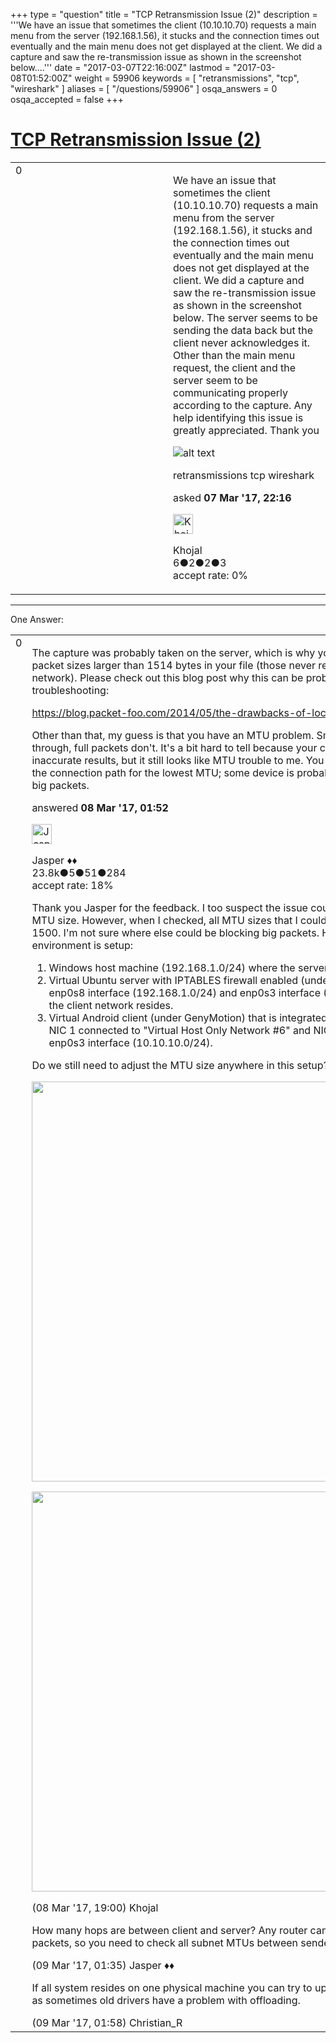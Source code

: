 +++
type = "question"
title = "TCP Retransmission Issue (2)"
description = '''We have an issue that sometimes the client (10.10.10.70) requests a main menu from the server (192.168.1.56), it stucks and the connection times out eventually and the main menu does not get displayed at the client. We did a capture and saw the re-transmission issue as shown in the screenshot below....'''
date = "2017-03-07T22:16:00Z"
lastmod = "2017-03-08T01:52:00Z"
weight = 59906
keywords = [ "retransmissions", "tcp", "wireshark" ]
aliases = [ "/questions/59906" ]
osqa_answers = 0
osqa_accepted = false
+++

<div class="headNormal">

# [TCP Retransmission Issue (2)](/questions/59906/tcp-retransmission-issue-2)

</div>

<div id="main-body">

<div id="askform">

<table id="question-table" style="width:100%;"><colgroup><col style="width: 50%" /><col style="width: 50%" /></colgroup><tbody><tr class="odd"><td style="width: 30px; vertical-align: top"><div class="vote-buttons"><div id="post-59906-score" class="post-score" title="current number of votes">0</div><div id="favorite-count" class="favorite-count"></div></div></td><td><div id="item-right"><div class="question-body"><p>We have an issue that sometimes the client (10.10.10.70) requests a main menu from the server (192.168.1.56), it stucks and the connection times out eventually and the main menu does not get displayed at the client. We did a capture and saw the re-transmission issue as shown in the screenshot below. The server seems to be sending the data back but the client never acknowledges it. Other than the main menu request, the client and the server seem to be communicating properly according to the capture. Any help identifying this issue is greatly appreciated. Thank you</p><p><img src="https://osqa-ask.wireshark.org/upfiles/MainMenuIssue.PNG" alt="alt text" /><br />
</p></div><div id="question-tags" class="tags-container tags">retransmissions tcp wireshark</div><div id="question-controls" class="post-controls"></div><div class="post-update-info-container"><div class="post-update-info post-update-info-user"><p>asked <strong>07 Mar '17, 22:16</strong></p><img src="https://secure.gravatar.com/avatar/331b3ed2fb21864d41705b7b188041bd?s=32&amp;d=identicon&amp;r=g" class="gravatar" width="32" height="32" alt="Khojal&#39;s gravatar image" /><p>Khojal<br />
<span class="score" title="6 reputation points">6</span><span title="2 badges"><span class="badge1">●</span><span class="badgecount">2</span></span><span title="2 badges"><span class="silver">●</span><span class="badgecount">2</span></span><span title="3 badges"><span class="bronze">●</span><span class="badgecount">3</span></span><br />
<span class="accept_rate" title="Rate of the user&#39;s accepted answers">accept rate:</span> <span title="Khojal has no accepted answers">0%</span> </br></p></img></div></div><div id="comments-container-59906" class="comments-container"></div><div id="comment-tools-59906" class="comment-tools"></div><div class="clear"></div><div id="comment-59906-form-container" class="comment-form-container"></div><div class="clear"></div></div></td></tr></tbody></table>

------------------------------------------------------------------------

<div class="tabBar">

<span id="sort-top"></span>

<div class="headQuestions">

One Answer:

</div>

</div>

<span id="59909"></span>

<div id="answer-container-59909" class="answer">

<table style="width:100%;"><colgroup><col style="width: 50%" /><col style="width: 50%" /></colgroup><tbody><tr class="odd"><td style="width: 30px; vertical-align: top"><div class="vote-buttons"><div id="post-59909-score" class="post-score" title="current number of votes">0</div></div></td><td><div class="item-right"><div class="answer-body"><p>The capture was probably taken on the server, which is why you have phantom packet sizes larger than 1514 bytes in your file (those never really exist on the network). Please check out this blog post why this can be problematic for troubleshooting:</p><p><a href="https://blog.packet-foo.com/2014/05/the-drawbacks-of-local-packet-captures/">https://blog.packet-foo.com/2014/05/the-drawbacks-of-local-packet-captures/</a></p><p>Other than that, my guess is that you have an MTU problem. Small packets make it through, full packets don't. It's a bit hard to tell because your capture method gives inaccurate results, but it still looks like MTU trouble to me. You might want to check the connection path for the lowest MTU; some device is probably silently blocking big packets.</p></div><div class="answer-controls post-controls"></div><div class="post-update-info-container"><div class="post-update-info post-update-info-user"><p>answered <strong>08 Mar '17, 01:52</strong></p><img src="https://secure.gravatar.com/avatar/c578ba2967741f25aebd6afef702f432?s=32&amp;d=identicon&amp;r=g" class="gravatar" width="32" height="32" alt="Jasper&#39;s gravatar image" /><p>Jasper ♦♦<br />
<span class="score" title="23806 reputation points"><span>23.8k</span></span><span title="5 badges"><span class="badge1">●</span><span class="badgecount">5</span></span><span title="51 badges"><span class="silver">●</span><span class="badgecount">51</span></span><span title="284 badges"><span class="bronze">●</span><span class="badgecount">284</span></span><br />
<span class="accept_rate" title="Rate of the user&#39;s accepted answers">accept rate:</span> <span title="Jasper has 263 accepted answers">18%</span></p></div></div><div id="comments-container-59909" class="comments-container"><span id="59942"></span><div id="comment-59942" class="comment"><div id="post-59942-score" class="comment-score"></div><div class="comment-text"><p>Thank you Jasper for the feedback. I too suspect the issue could be related to the MTU size. However, when I checked, all MTU sizes that I could see so far are set to 1500. I'm not sure where else could be blocking big packets. Here is how the environment is setup:</p><ol><li>Windows host machine (192.168.1.0/24) where the server exists.</li><li>Virtual Ubuntu server with IPTABLES firewall enabled (under Oracle Virtualbox) enp0s8 interface (192.168.1.0/24) and enp0s3 interface (10.10.10.0) where the client network resides.</li><li>Virtual Android client (under GenyMotion) that is integrated with Virtualbox) -&gt; NIC 1 connected to "Virtual Host Only Network #6" and NIC 2 connected to enp0s3 interface (10.10.10.0/24).</li></ol><p>Do we still need to adjust the MTU size anywhere in this setup?</p><p><img src="https://osqa-ask.wireshark.org/upfiles/MTU_HOST_rfLjgIj.PNG" width="640" /></p><p><img src="https://osqa-ask.wireshark.org/upfiles/MTU_Virtual.PNG" width="640" /></p></div><div id="comment-59942-info" class="comment-info"><span class="comment-age">(08 Mar '17, 19:00)</span> Khojal</div></div><span id="59951"></span><div id="comment-59951" class="comment"><div id="post-59951-score" class="comment-score"></div><div class="comment-text"><p>How many hops are between client and server? Any router can be blocking the big packets, so you need to check all subnet MTUs between sender and receiver.</p></div><div id="comment-59951-info" class="comment-info"><span class="comment-age">(09 Mar '17, 01:35)</span> Jasper ♦♦</div></div><span id="59952"></span><div id="comment-59952" class="comment"><div id="post-59952-score" class="comment-score"></div><div class="comment-text"><p>If all system resides on one physical machine you can try to update the NIC drivers, as sometimes old drivers have a problem with offloading.</p></div><div id="comment-59952-info" class="comment-info"><span class="comment-age">(09 Mar '17, 01:58)</span> Christian_R</div></div></div><div id="comment-tools-59909" class="comment-tools"></div><div class="clear"></div><div id="comment-59909-form-container" class="comment-form-container"></div><div class="clear"></div></div></td></tr></tbody></table>

</div>

<div class="paginator-container-left">

</div>

</div>

</div>

